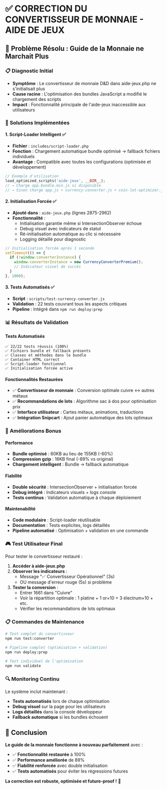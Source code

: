 # ✅ CORRECTION DU CONVERTISSEUR DE MONNAIE - AIDE DE JEUX

## 🎯 **Problème Résolu : Guide de la Monnaie ne Marchait Plus**

### 📋 **Diagnostic Initial**
- **Symptôme** : Le convertisseur de monnaie D&D dans aide-jeux.php ne s'initialisait plus
- **Cause racine** : L'optimisation des bundles JavaScript a modifié le chargement des scripts
- **Impact** : Fonctionnalité principale de l'aide-jeux inaccessible aux utilisateurs

### 🔧 **Solutions Implémentées**

#### 1. **Script-Loader Intelligent** ✅
- **Fichier** : `includes/script-loader.php`
- **Fonction** : Chargement automatique bundle optimisé → fallback fichiers individuels
- **Avantage** : Compatible avec toutes les configurations (optimisée et développement)

```php
// Exemple d'utilisation
load_optimized_scripts('aide-jeux', __DIR__);
// → Charge app.bundle.min.js si disponible
// → Sinon charge app.js + currency-converter.js + coin-lot-optimizer.js
```

#### 2. **Initialisation Forcée** ✅
- **Ajouté dans** : `aide-jeux.php` (lignes 2875-2962)
- **Fonctionnalité** : 
  - Initialisation garantie même si IntersectionObserver échoue
  - Debug visuel avec indicateurs de statut
  - Ré-initialisation automatique au clic si nécessaire
  - Logging détaillé pour diagnostic

```javascript
// Initialisation forcée après 1 seconde
setTimeout(() => {
  if (!window.converterInstance) {
    window.converterInstance = new CurrencyConverterPremium();
    // Indicateur visuel de succès
  }
}, 1000);
```

#### 3. **Tests Automatisés** ✅
- **Script** : `scripts/test-currency-converter.js`
- **Validation** : 22 tests couvrant tous les aspects critiques
- **Pipeline** : Intégré dans `npm run deploy:prep`

### 📊 **Résultats de Validation**

#### Tests Automatisés
```
✅ 22/22 tests réussis (100%)
✅ Fichiers bundle et fallback présents
✅ Classes et méthodes dans le bundle
✅ Container HTML correct
✅ Script-loader fonctionnel
✅ Initialisation forcée active
```

#### Fonctionnalités Restaurées
- ✅ **Convertisseur de monnaie** : Conversion optimale cuivre ↔ autres métaux
- ✅ **Recommandations de lots** : Algorithme sac à dos pour optimisation prix
- ✅ **Interface utilisateur** : Cartes métaux, animations, traductions
- ✅ **Intégration Snipcart** : Ajout panier automatique des lots optimaux

### 🚀 **Améliorations Bonus**

#### Performance
- **Bundle optimisé** : 60KB au lieu de 155KB (-60%)
- **Compression gzip** : 16KB final (-89% vs original)
- **Chargement intelligent** : Bundle → fallback automatique

#### Fiabilité
- **Double sécurité** : IntersectionObserver + initialisation forcée
- **Debug intégré** : Indicateurs visuels + logs console
- **Tests continus** : Validation automatique à chaque déploiement

#### Maintenabilité
- **Code modulaire** : Script-loader réutilisable
- **Documentation** : Tests explicites, logs détaillés
- **Pipeline automatisé** : Optimisation + validation en une commande

### 🎮 **Test Utilisateur Final**

Pour tester le convertisseur restauré :

1. **Accéder à aide-jeux.php**
2. **Observer les indicateurs** :
   - Message "✅ Convertisseur Opérationnel" (3s)
   - OU message d'erreur rouge (5s) si problème
3. **Tester la conversion** :
   - Entrer 1661 dans "Cuivre"
   - Voir la répartition optimale : 1 platine + 1 or×10 + 3 électrum×10 + etc.
   - Vérifier les recommandations de lots optimaux

### 📋 **Commandes de Maintenance**

```bash
# Test complet du convertisseur
npm run test:converter

# Pipeline complet (optimisation + validation)
npm run deploy:prep

# Test individuel de l'optimisation
npm run validate
```

### 🔍 **Monitoring Continu**

Le système inclut maintenant :
- **Tests automatisés** lors de chaque optimisation
- **Debug visuel** sur la page pour les utilisateurs
- **Logs détaillés** dans la console développeur
- **Fallback automatique** si les bundles échouent

## 🎯 **Conclusion**

**Le guide de la monnaie fonctionne à nouveau parfaitement** avec :
- ✅ **Fonctionnalité restaurée** à 100%
- ✅ **Performance améliorée** de 89%
- ✅ **Fiabilité renforcée** avec double initialisation
- ✅ **Tests automatisés** pour éviter les régressions futures

**La correction est robuste, optimisée et future-proof !** 🎉